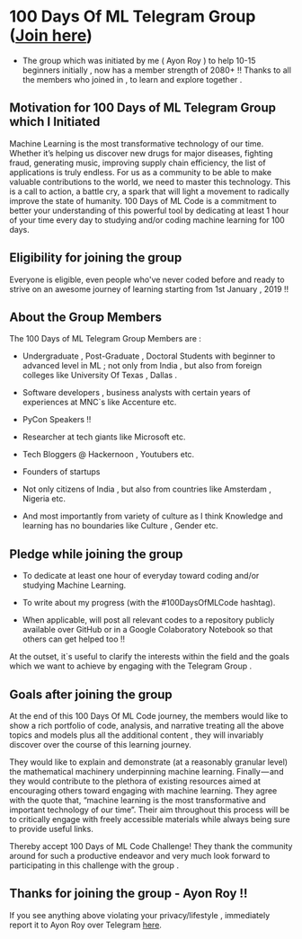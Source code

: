# 100 Days Of ML Telegram Group ([Join here](https://t.me/joinchat/I54yzEjJfNaZpkMmFXRDkg))

- The group which was initiated by me ( Ayon Roy ) to help 10-15 beginners initially , now has a member strength of 2080+ !! Thanks to all the members who joined in , to learn and explore together .

## Motivation for 100 Days of ML Telegram Group which I Initiated

Machine Learning is the most transformative technology of our time. Whether it’s helping us discover new drugs for major diseases, fighting fraud, generating music, improving supply chain efficiency, the list of applications is truly endless. For us as a community to be able to make valuable contributions to the world, we need to master this technology. This is a call to action, a battle cry, a spark that will light a movement to radically improve the state of humanity. 100 Days of ML Code is a commitment to better your understanding of this powerful tool by dedicating at least 1 hour of your time every day to studying and/or coding machine learning for 100 days.

## Eligibility for joining the group

Everyone is eligible, even people who've never coded before and ready to strive on an awesome journey of learning starting from 1st January , 2019 !!

## About the Group Members

The 100 Days of ML Telegram Group Members are :

- Undergraduate , Post-Graduate , Doctoral Students with beginner to advanced level in ML ; not only from India , but also from  foreign colleges like University Of Texas , Dallas .

- Software developers , business analysts with certain years of experiences at MNC`s like Accenture etc.

- PyCon Speakers !!

- Researcher at tech giants like Microsoft etc.

- Tech Bloggers @ Hackernoon , Youtubers etc.

- Founders of startups

- Not only citizens of India , but also from countries like Amsterdam , Nigeria etc.

- And most importantly from variety of culture as I think Knowledge and learning has no boundaries like Culture , Gender etc.

## Pledge while joining the group
- To dedicate at least one hour of everyday toward coding and/or studying Machine Learning.

- To write about my progress (with the #100DaysOfMLCode hashtag).

- When applicable, will post all relevant codes to a repository publicly available over GitHub or in a Google Colaboratory Notebook so that others can get helped too !!

At the outset,  it`s useful to clarify the interests within the field and the goals which we want  to achieve by engaging with the Telegram Group .

## Goals after joining the group
At the end of this 100 Days Of ML Code journey, the members would like to show a rich portfolio of code, analysis, and narrative treating all the above topics and models plus all the additional content , they will  invariably discover over the course of this learning journey.

They would like to explain and demonstrate (at a reasonably granular level) the mathematical machinery underpinning machine learning. 
Finally — and they would contribute to the plethora of existing resources aimed at encouraging others toward engaging with machine learning. They agree with the quote that, “machine learning is the most transformative and important technology of our time”. Their aim throughout this process will be to critically engage with freely accessible materials while always being sure to provide useful links.

Thereby accept 100 Days of ML Code Challenge! They thank the community around for such a productive endeavor and very much look forward to participating in this challenge with the group  .

## Thanks for joining the group -  Ayon Roy !! 

If you see anything above violating your privacy/lifestyle , immediately report it to Ayon Roy over Telegram [here](https://t.me/ayonroy2000).

